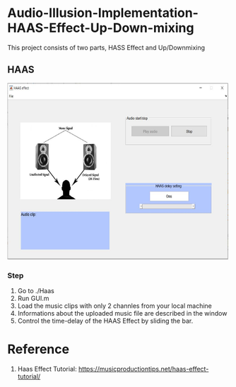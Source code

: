 # Audio-Illusion-Implementation-HAAS-Effect-Up-Down-mixing
This project consists of two parts, HASS Effect and Up/Downmixing 

## HAAS
<p class="aligncenter"><img src="https://github.com/terenceylchow124/Audio-Illusion-Implementation-HAAS-Effect-Up-Down-mixing/blob/main/Haas/preview_pj1.JPG" width="500" height="400"/></p> 

###  Step 
1) Go to ./Haas
2) Run GUI.m
3) Load the music clips with only 2 channles from your local machine
4) Informations about the uploaded music file are described in the window 
5) Control the time-delay of the HAAS Effect by sliding the bar.

# Reference
1. Haas Effect Tutorial: https://musicproductiontips.net/haas-effect-tutorial/

